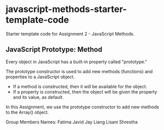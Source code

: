 # javascript-methods-starter-template-code
Starter template code for Assignment 2 - JavaScript Methods. 

## JavaScript Prototype: Method ##
Every object in JavaScript has a built-in property called "prototype." 

The prototype constructor is used to add new methods (functions) and properties to a JavaScript object. 
- If a method is constructed, then it will be available for the object. 
- If a property is constructed, then the object will be given the property and its value, as default.

In this Assignment, we use the prototype constructor to add new methods to the Array() object.

Group Members Names: 
Fatima Javid 
Jay Liang 
Lisani Shrestha 
